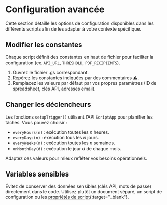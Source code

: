 # Configuration avancée

Cette section détaille les options de configuration disponibles dans les différents scripts afin de les adapter à votre contexte spécifique.

## Modifier les constantes

Chaque script définit des constantes en haut de fichier pour faciliter la configuration (ex. `API_URL`, `THRESHOLD`, `PDF_RECIPIENTS`).

1. Ouvrez le fichier .gs correspondant.
2. Repérez les constantes indiquées par des commentaires **⚠️**.
3. Remplacez les valeurs par défaut par vos propres paramètres (ID de spreadsheet, clés API, adresses email).

## Changer les déclencheurs

Les fonctions `setupTrigger()` utilisent l’API `ScriptApp` pour planifier les tâches. Vous pouvez choisir :

- `everyHours(n)` : exécution toutes les *n* heures.
- `everyDays(n)` : exécution tous les *n* jours.
- `everyWeeks(n)` : exécution toutes les *n* semaines.
- `onMonthDay(d)` : exécution le jour *d* de chaque mois.

Adaptez ces valeurs pour mieux refléter vos besoins opérationnels.

## Variables sensibles

Évitez de conserver des données sensibles (clés API, mots de passe) directement dans le code. Utilisez plutôt un document séparé, un script de configuration ou les [propriétés de script](https://developers.google.com/apps-script/guides/properties){:target="_blank"}.